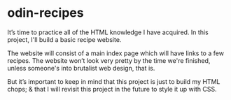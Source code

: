 # odin-recipes
It’s time to practice all of the HTML knowledge I have acquired. In this project, I'll build a basic recipe website.

The website will consist of a main index page which will have links to a few recipes. The website won’t look very pretty by the time we're finished, unless someone's into brutalist web design, that is.

But it’s important to keep in mind that this project is just to build my HTML chops; & that I will revisit this project in the future to style it up with CSS.

